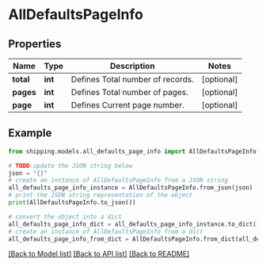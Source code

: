 # AllDefaultsPageInfo


## Properties

Name | Type | Description | Notes
------------ | ------------- | ------------- | -------------
**total** | **int** | Defines Total number of records. | [optional] 
**pages** | **int** | Defines Total number of pages. | [optional] 
**page** | **int** | Defines Current page number. | [optional] 

## Example

```python
from shipping.models.all_defaults_page_info import AllDefaultsPageInfo

# TODO update the JSON string below
json = "{}"
# create an instance of AllDefaultsPageInfo from a JSON string
all_defaults_page_info_instance = AllDefaultsPageInfo.from_json(json)
# print the JSON string representation of the object
print(AllDefaultsPageInfo.to_json())

# convert the object into a dict
all_defaults_page_info_dict = all_defaults_page_info_instance.to_dict()
# create an instance of AllDefaultsPageInfo from a dict
all_defaults_page_info_from_dict = AllDefaultsPageInfo.from_dict(all_defaults_page_info_dict)
```
[[Back to Model list]](../README.md#documentation-for-models) [[Back to API list]](../README.md#documentation-for-api-endpoints) [[Back to README]](../README.md)


